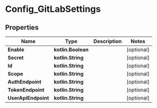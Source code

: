 
# Config_GitLabSettings

## Properties
Name | Type | Description | Notes
------------ | ------------- | ------------- | -------------
**Enable** | **kotlin.Boolean** |  |  [optional]
**Secret** | **kotlin.String** |  |  [optional]
**Id** | **kotlin.String** |  |  [optional]
**Scope** | **kotlin.String** |  |  [optional]
**AuthEndpoint** | **kotlin.String** |  |  [optional]
**TokenEndpoint** | **kotlin.String** |  |  [optional]
**UserApiEndpoint** | **kotlin.String** |  |  [optional]



